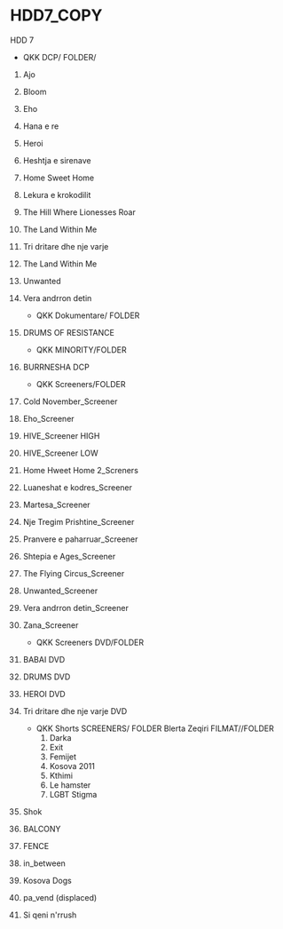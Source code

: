 # HDD7_COPY
HDD 7

- QKK DCP/ FOLDER/
1. Ajo
2. Bloom
3. Eho
4. Hana e re
5. Heroi
6. Heshtja e sirenave
7. Home Sweet Home
8. Lekura e krokodilit
9. The Hill Where Lionesses Roar
10. The Land Within Me 
11. Tri dritare dhe nje varje
12. The Land Within Me
13. Unwanted
14. Vera andrron detin


	- QKK Dokumentare/ FOLDER
1. DRUMS OF RESISTANCE

	- QKK MINORITY/FOLDER
1. BURRNESHA DCP 

   	- QKK Screeners/FOLDER
2.	Cold November_Screener
3.	Eho_Screener
4.	HIVE_Screener HIGH
5.	HIVE_Screener LOW
6.	Home Hweet Home 2_Screners
7.	Luaneshat e kodres_Screener
8.	Martesa_Screener
9.	Nje Tregim Prishtine_Screener
10.	Pranvere e paharruar_Screener
11.	Shtepia e Ages_Screener
12.	The Flying Circus_Screener
13.	Unwanted_Screener
14.	Vera andrron detin_Screener
16.	Zana_Screener

	- QKK Screeners DVD/FOLDER
1.	BABAI DVD
2.	DRUMS DVD
3.	HEROI DVD
4.	Tri dritare dhe nje varje DVD

	- QKK Shorts SCREENERS/ FOLDER
   		Blerta Zeqiri FILMAT//FOLDER
   		1. Darka
		2. Exit
		3. Femijet
		4. Kosova 2011
		5. Kthimi
		6. Le hamster
		7. LGBT Stigma
3.	Shok
4.	BALCONY
5.	FENCE
6.	in_between
7.	Kosova Dogs
8.	pa_vend (displaced)
9.	Si qeni n'rrush


